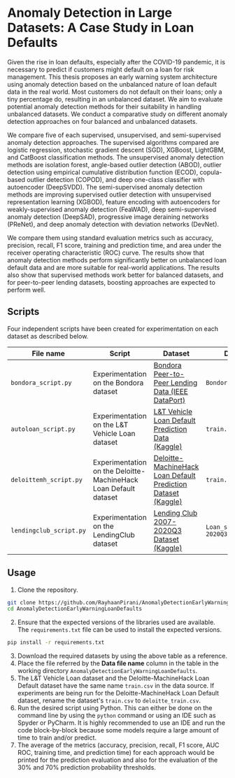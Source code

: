 # Anomaly Detection in Large Datasets: A  Case Study in Loan Defaults

Given the rise in loan defaults, especially after the COVID-19 pandemic, it is necessary to predict if customers might default on a loan for risk management. This thesis proposes an early warning system architecture using anomaly detection based on the unbalanced nature of loan default data in the real world. Most customers do not default on their loans; only a tiny percentage do, resulting in an unbalanced dataset. We aim to evaluate potential anomaly detection methods for their suitability in handling unbalanced datasets. We conduct a comparative study on different anomaly detection approaches on four balanced and unbalanced datasets.

We compare five of each supervised, unsupervised, and semi-supervised anomaly detection approaches. The supervised algorithms compared are logistic regression, stochastic gradient descent (SGD), XGBoost, LightGBM, and CatBoost classification methods. The unsupervised anomaly detection methods are isolation forest, angle-based outlier detection (ABOD), outlier detection using empirical cumulative distribution function (ECOD), copula-based outlier detection (COPOD), and deep one-class classifier with autoencoder (DeepSVDD). The semi-supervised anomaly detection methods are improving supervised outlier detection with unsupervised representation learning (XGBOD), feature encoding with autoencoders for weakly-supervised anomaly detection (FeaWAD), deep semi-supervised anomaly detection (DeepSAD), progressive image deraining networks (PReNet), and deep anomaly detection with deviation networks (DevNet).

We compare them using standard evaluation metrics such as accuracy, precision, recall, F1 score, training and prediction time, and area under the receiver operating characteristic (ROC) curve. The results show that anomaly detection methods perform significantly better on unbalanced loan default data and are more suitable for real-world applications. The results also show that supervised methods work better for balanced datasets, and for peer-to-peer lending datasets, boosting approaches are expected to perform well.


## Scripts
Four independent scripts have been created for experimentation on each dataset as described below.

|File name                |Script                          |Dataset|Data file name|
|---------------|----------------------------------|--------------------------------|--------------------------------|
|`bondora_script.py`|Experimentation on the Bondora dataset|[Bondora Peer-to-Peer Lending Data (IEEE DataPort)](https://ieee-dataport.org/open-access/bondora-peer-peer-lending-data)            |`Bondora_preprocessed.csv`|
|`autoloan_script.py`|Experimentation on the L&T Vehicle Loan dataset|[L&T Vehicle Loan Default Prediction Data (Kaggle)](https://www.kaggle.com/datasets/mamtadhaker/lt-vehicle-loan-default-prediction)            |`train.csv`|
|`deloittemh_script.py`|Experimentation on the Deloitte-MachineHack Loan Default dataset|[Deloitte-MachineHack Loan Default Prediction Dataset (Kaggle)](https://www.kaggle.com/datasets/hemanthsai7/loandefault)            |`train.csv`|
|`lendingclub_script.py`|Experimentation on the LendingClub dataset|[Lending Club 2007-2020Q3 Dataset (Kaggle)](https://www.kaggle.com/datasets/ethon0426/lending-club-20072020q1)            |`Loan_status_2007-2020Q3.gzip`|

## Usage
1. Clone the repository. 
```bash
git clone https://github.com/RayhaanPirani/AnomalyDetectionEarlyWarningLoanDefaults.git
cd AnomalyDetectionEarlyWarningLoanDefaults
```
2. Ensure that the expected versions of the libraries used are available. The `requirements.txt` file can be used to install the expected versions.
```bash
pip install -r requirements.txt
```
3. Download the required datasets by using the above table as a reference.
4. Place the file referred by the **Data file name** column in the table in the working directory `AnomalyDetectionEarlyWarningLoanDefaults`.
5. The L&T Vehicle Loan dataset and the Deloitte-MachineHack Loan Default dataset have the same name `train.csv` in the data source. If experiments are being run for the Deloitte-MachineHack Loan Default dataset, rename the dataset's `train.csv` to `deloitte_train.csv`.
6. Run the desired script using Python. This can either be done on the command line by using the `python` command or using an IDE such as Spyder or PyCharm. It is highly recommended to use an IDE and run the code block-by-block because some models require a large amount of time to train and/or predict.
7. The average of the metrics (accuracy, precision, recall, F1 score, AUC ROC, training time, and prediction time) for each approach would be printed for the prediction evaluation and also for the evaluation of the 30% and 70% prediction probability thresholds.
